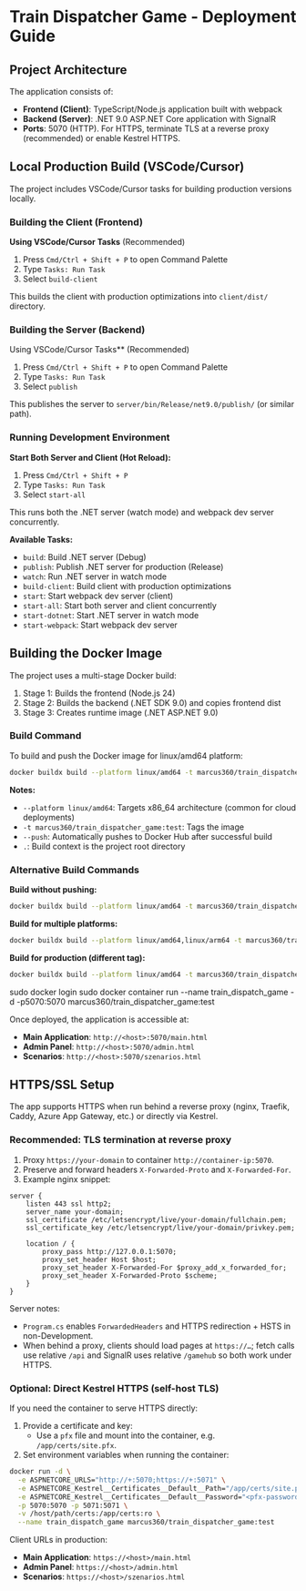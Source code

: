 # Train Dispatcher Game - Deployment Guide

## Project Architecture

The application consists of:
- **Frontend (Client)**: TypeScript/Node.js application built with webpack
- **Backend (Server)**: .NET 9.0 ASP.NET Core application with SignalR
- **Ports**: 5070 (HTTP). For HTTPS, terminate TLS at a reverse proxy (recommended) or enable Kestrel HTTPS.

## Local Production Build (VSCode/Cursor)

The project includes VSCode/Cursor tasks for building production versions locally.

### Building the Client (Frontend)

**Using VSCode/Cursor Tasks** (Recommended)
1. Press `Cmd/Ctrl + Shift + P` to open Command Palette
2. Type `Tasks: Run Task`
3. Select `build-client`

This builds the client with production optimizations into `client/dist/` directory.

### Building the Server (Backend)

Using VSCode/Cursor Tasks** (Recommended)
1. Press `Cmd/Ctrl + Shift + P` to open Command Palette
2. Type `Tasks: Run Task`
3. Select `publish`

This publishes the server to `server/bin/Release/net9.0/publish/` (or similar path).

### Running Development Environment

**Start Both Server and Client (Hot Reload):**
1. Press `Cmd/Ctrl + Shift + P`
2. Type `Tasks: Run Task`
3. Select `start-all`

This runs both the .NET server (watch mode) and webpack dev server concurrently.

**Available Tasks:**
- `build`: Build .NET server (Debug)
- `publish`: Publish .NET server for production (Release)
- `watch`: Run .NET server in watch mode
- `build-client`: Build client with production optimizations
- `start`: Start webpack dev server (client)
- `start-all`: Start both server and client concurrently
- `start-dotnet`: Start .NET server in watch mode
- `start-webpack`: Start webpack dev server

## Building the Docker Image

The project uses a multi-stage Docker build:
1. Stage 1: Builds the frontend (Node.js 24)
2. Stage 2: Builds the backend (.NET SDK 9.0) and copies frontend dist
3. Stage 3: Creates runtime image (.NET ASP.NET 9.0)

### Build Command

To build and push the Docker image for linux/amd64 platform:

```bash
docker buildx build --platform linux/amd64 -t marcus360/train_dispatcher_game:test --push .
```

**Notes:**
- `--platform linux/amd64`: Targets x86_64 architecture (common for cloud deployments)
- `-t marcus360/train_dispatcher_game:test`: Tags the image
- `--push`: Automatically pushes to Docker Hub after successful build
- `.`: Build context is the project root directory

### Alternative Build Commands

**Build without pushing:**
```bash
docker buildx build --platform linux/amd64 -t marcus360/train_dispatcher_game:test .
```

**Build for multiple platforms:**
```bash
docker buildx build --platform linux/amd64,linux/arm64 -t marcus360/train_dispatcher_game:test --push .
```

**Build for production (different tag):**
```bash
docker buildx build --platform linux/amd64 -t marcus360/train_dispatcher_game:latest --push .
```

sudo docker login
sudo docker container run --name train_dispatch_game -d -p5070:5070 marcus360/train_dispatcher_game:test


Once deployed, the application is accessible at:
- **Main Application**: `http://<host>:5070/main.html`
- **Admin Panel**: `http://<host>:5070/admin.html`
- **Scenarios**: `http://<host>:5070/szenarios.html`

## HTTPS/SSL Setup

The app supports HTTPS when run behind a reverse proxy (nginx, Traefik, Caddy, Azure App Gateway, etc.) or directly via Kestrel.

### Recommended: TLS termination at reverse proxy

1. Proxy `https://your-domain` to container `http://container-ip:5070`.
2. Preserve and forward headers `X-Forwarded-Proto` and `X-Forwarded-For`.
3. Example nginx snippet:

```nginx
server {
    listen 443 ssl http2;
    server_name your-domain;
    ssl_certificate /etc/letsencrypt/live/your-domain/fullchain.pem;
    ssl_certificate_key /etc/letsencrypt/live/your-domain/privkey.pem;

    location / {
        proxy_pass http://127.0.0.1:5070;
        proxy_set_header Host $host;
        proxy_set_header X-Forwarded-For $proxy_add_x_forwarded_for;
        proxy_set_header X-Forwarded-Proto $scheme;
    }
}
```

Server notes:
- `Program.cs` enables `ForwardedHeaders` and HTTPS redirection + HSTS in non-Development.
- When behind a proxy, clients should load pages at `https://…`; fetch calls use relative `/api` and SignalR uses relative `/gamehub` so both work under HTTPS.

### Optional: Direct Kestrel HTTPS (self-host TLS)

If you need the container to serve HTTPS directly:

1. Provide a certificate and key:
   - Use a `pfx` file and mount into the container, e.g. `/app/certs/site.pfx`.
2. Set environment variables when running the container:

```bash
docker run -d \
  -e ASPNETCORE_URLS="http://+:5070;https://+:5071" \
  -e ASPNETCORE_Kestrel__Certificates__Default__Path="/app/certs/site.pfx" \
  -e ASPNETCORE_Kestrel__Certificates__Default__Password="<pfx-password>" \
  -p 5070:5070 -p 5071:5071 \
  -v /host/path/certs:/app/certs:ro \
  --name train_dispatch_game marcus360/train_dispatcher_game:test
```

Client URLs in production:
- **Main Application**: `https://<host>/main.html`
- **Admin Panel**: `https://<host>/admin.html`
- **Scenarios**: `https://<host>/szenarios.html`